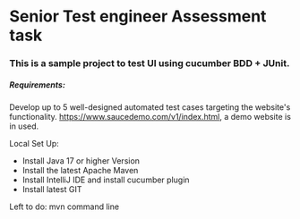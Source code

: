 # Senior Test engineer Assessment task

### This is a sample project to test UI using cucumber BDD + JUnit.

##### Requirements:
Develop up to 5 well-designed automated test cases targeting the website's functionality.
https://www.saucedemo.com/v1/index.html, a demo website is in used.

Local Set Up:
- Install Java 17 or higher Version
- Install the latest Apache Maven
- Install IntelliJ IDE and install cucumber plugin
- Install latest GIT

Left to do:
mvn command line 